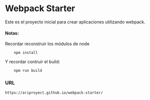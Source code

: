 # Webpack Starter

Este es el proyecto inicial para crear aplicaciones utilizando webpack.

#### Notas:
Recordar reconstruir los módulos de node
```
    npm install

```

Y recordar contruir el build:
```
    npm run build

```
### URL
```
https://ariproyect.github.io/webpack-starter/

```
